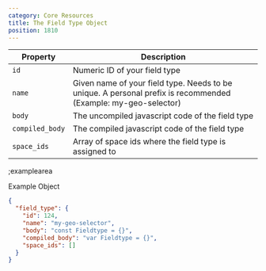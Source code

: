 ```yaml
---
category: Core Resources
title: The Field Type Object
position: 1810
---
```


| Property | Description |
|---|---|
| `id` | Numeric ID of your field type |
| `name` | Given name of your field type. Needs to be unique. A personal prefix is recommended (Example: my-geo-selector) |
| `body` | The uncompiled javascript code of the field type |
| `compiled_body` | The compiled javascript code of the field type |
| `space_ids` | Array of space ids where the field type is assigned to |


;examplearea

Example Object

```json
{
  "field_type": {
    "id": 124,
    "name": "my-geo-selector",
    "body": "const Fieldtype = {}",
    "compiled_body": "var Fieldtype = {}",
    "space_ids": []
  }
}
```
